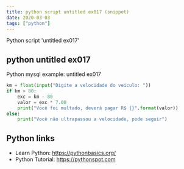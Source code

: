 ```yaml
---
title: python script untitled ex017 (snippet)
date: 2020-03-03
tags: ["python"]
---
```

Python script 'untitled ex017'


## python untitled ex017

Python mysql example: untitled ex017

```python
km = float(input("Digite a velocidade do veiculo: "))
if km > 80:
    exc = km - 80
    valor = exc * 7.00
    print("Você foi multado, deverá pagar R$ {}".format(valor))
else:
    print("Você não ultrapassou a velocidade, pode seguir")


```

## Python links

- Learn Python: https://pythonbasics.org/
- Python Tutorial: https://pythonspot.com
